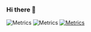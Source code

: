 ### Hi there 👋
![Metrics](https://metrics.lecoq.io/dimweaver?template=classic&base=header%2C%20activity%2C%20community%2C%20repositories%2C%20metadata&base.indepth=false&base.hireable=false&base.skip=false&config.timezone=Europe%2FAthens)
![Metrics]()
[![Metrics](https://assets.adadot.com/auth0%7C61fc163c91ad9a006b2f5a7a.png?1695816179563)](https://me.adadot.com/personal-profile/44cd606e-c0b8-4140-9ba2-435c1a8333b9:auth0|61fc163c91ad9a006b2f5a7a)
<!--
**dsoras/dsoras** is a ✨ _special_ ✨ repository because its `README.md` (this file) appears on your GitHub profile.

Here are some ideas to get you started:

- 🔭 I’m currently working on ...
- 🌱 I’m currently learning ...
- 👯 I’m looking to collaborate on ...
- 🤔 I’m looking for help with ...
- 💬 Ask me about ...
- 📫 How to reach me: ...
- 😄 Pronouns: ...
- ⚡ Fun fact: ...
-->

